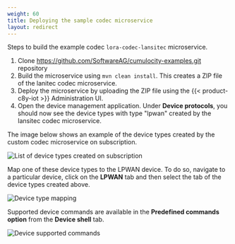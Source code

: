 ```yaml
---
weight: 60
title: Deploying the sample codec microservice
layout: redirect
---
```


Steps to build the example codec `lora-codec-lansitec` microservice.

1. Clone https://github.com/SoftwareAG/cumulocity-examples.git repository
2. Build the microservice using `mvn clean install`. This creates a ZIP file of the lanitec codec microservice.
3. Deploy the microservice by uploading the ZIP file using the {{< product-c8y-iot >}} Administration UI.
4. Open the device management application. Under **Device protocols**, you should now see the device types with type "lpwan" created by the lansitec codec microservice.

The image below shows an example of the device types created by the custom codec microservice on subscription.

![List of device types created on subscription](/images/device-protocols/lpwan-custom-codec/lpwan-custom-codec-device-protocols-list.png)

Map one of these device types to the LPWAN device. To do so, navigate to a particular device, click on the **LPWAN** tab and then select the tab of the device types created above.

![Device type mapping](/images/device-protocols/lpwan-custom-codec/lpwan-custom-codec-device-type-mapping.png)

Supported device commands are available in the **Predefined commands option** from the **Device shell** tab.

![Device supported commands](/images/device-protocols/lpwan-custom-codec/lpwan-custom-codec-device-commands.png)

